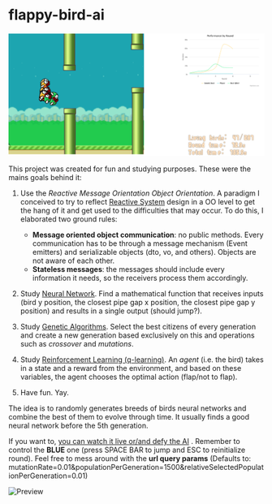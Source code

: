# flappy-bird-ai

![screenshot](./screenshot.png)

This project was created for fun and studying purposes.
These were the mains goals behind it:

1. Use the _Reactive Message Orientation Object Orientation_. A paradigm I conceived to try to reflect [Reactive System](https://www.reactivemanifesto.org/) design in a OO level to get the hang of it and get used to the difficulties that may occur.
    To do this, I elaborated two ground rules:

    - __Message oriented object communication__: no public methods. Every communication has to be through a message mechanism (Event emitters) and serializable objects (dto, vo, and others). Objects are not aware of each other.
    - __Stateless messages__: the messages should include every information it needs, so the receivers process them accordingly.

2. Study [Neural Network](./src/ai/neural-network.ts). Find a mathematical function that receives inputs (bird y position, the closest pipe gap x position, the closest pipe gap y position) and results in a single output (should jump?).

3. Study [Genetic Algorithms](./src/ai/genetic-algorithm.ts). Select the best citizens of every generation and create a new generation based exclusively on this and operations such as _crossover_ and _mutations_.

4. Study [Reinforcement Learning (q-learning)](./src/actors/birds/bird-q.ts). An _agent_ (i.e. the bird) takes in a state and a reward from the environment, and based on these variables, the agent chooses the optimal action (flap/not to flap).

5. Have fun. Yay.

The idea is to randomly generates breeds of birds neural networks and combine the best of them to evolve through time. It usually finds a good neural network before the 5th generation.

If you want to, [you can watch it live or/and defy the AI](https://virgs.github.io/flappy-bird-ai?mutationRate=0.01&populationPerGeneration=1500&relativeSelectedPopulationPerGeneration=0.01&qBirdsNumber=100) . Remember to control the __BLUE__ one (press SPACE BAR to jump and ESC to reinitialize round). Feel free to mess around with the __url query params__ (Defaults to: mutationRate=0.01&populationPerGeneration=1500&relativeSelectedPopulationPerGeneration=0.01)

![Preview](./preview.gif)
